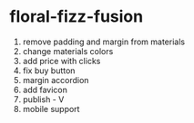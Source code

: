 # floral-fizz-fusion

1. remove padding and margin from materials
2. change materials colors
3. add price with clicks
4. fix buy button
5. margin accordion
6. add favicon
7. publish - V
8. mobile support

